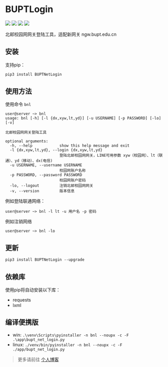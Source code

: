 # BUPTLogin
![](https://img.shields.io/badge/version-0.1.0-green.svg)
![](https://img.shields.io/github/stars/ingbyr/BUPTNetLogin.svg)
![](https://img.shields.io/github/forks/ingbyr/BUPTNetLogin.svg)
![](https://img.shields.io/github/issues/ingbyr/BUPTNetLogin.svg)

北邮校园网网关登陆工具，适配新网关 ngw.bupt.edu.cn


## 安装
支持pip：
```html
pip3 install BUPTNetLogin
```


## 使用方法
使用命令 `bnl`

```shell
user@server ~> bnl
usage: bnl [-h] [-l {dx,xyw,lt,yd}] [-u USERNAME] [-p PASSWORD] [-lo] [-v]

北邮校园网网关登陆工具

optional arguments:
  -h, --help            show this help message and exit
  -l {dx,xyw,lt,yd}, --login {dx,xyw,lt,yd}
                        登陆北邮校园网网关，LINE可用参数 xyw（校园网）、lt（联通）、yd（移动）、dx(电信)
  -u USERNAME, --username USERNAME
                        校园网账户名称
  -p PASSWORD, --password PASSWORD
                        校园网账户密码
  -lo, --logout         注销北邮校园网网关
  -v, --version         版本信息
```

例如登陆联通网络：
```shell
user@server ~> bnl -l lt -u 用户名 -p 密码
```

例如注销网络
```shell
user@server ~> bnl -lo
```


## 更新
```html
pip3 install BUPTNetLogin --upgrade
```


## 依赖库
使用pip将自动安装以下库：
- requests
- lxml



## 编译便携版
- win: `.\venv\Scripts\pyinstaller -n bnl --noupx -c -F .\app\bupt_net_login.py`
- linux: `./venv/bin/pyinstaller -n bnl --noupx -c -F ./app/bupt_net_login.py`


> 更多请前往 [个人博客](https://www.ingbyr.com)
